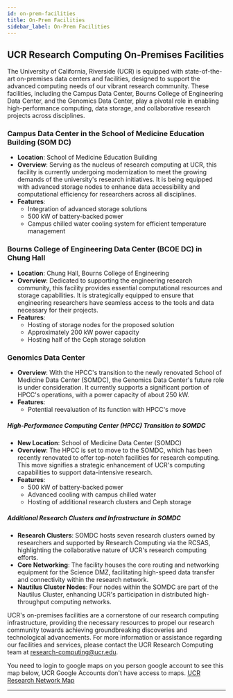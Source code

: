 ```yaml
---
id: on-prem-facilities
title: On-Prem Facilities
sidebar_label: On-Prem Facilities
---
```



## UCR Research Computing On-Premises Facilities

The University of California, Riverside (UCR) is equipped with state-of-the-art on-premises data centers and facilities, designed to support the advanced computing needs of our vibrant research community. These facilities, including the Campus Data Center, Bourns College of Engineering Data Center, and the Genomics Data Center, play a pivotal role in enabling high-performance computing, data storage, and collaborative research projects across disciplines.

### Campus Data Center in the School of Medicine Education Building (SOM DC)

- **Location**: School of Medicine Education Building
- **Overview**: Serving as the nucleus of research computing at UCR, this facility is currently undergoing modernization to meet the growing demands of the university's research initiatives. It is being equipped with advanced storage nodes to enhance data accessibility and computational efficiency for researchers across all disciplines.
- **Features**:
  - Integration of advanced storage solutions
  - 500 kW of battery-backed power
  - Campus chilled water cooling system for efficient temperature management

### Bourns College of Engineering Data Center (BCOE DC) in Chung Hall

- **Location**: Chung Hall, Bourns College of Engineering
- **Overview**: Dedicated to supporting the engineering research community, this facility provides essential computational resources and storage capabilities. It is strategically equipped to ensure that engineering researchers have seamless access to the tools and data necessary for their projects.
- **Features**:
  - Hosting of storage nodes for the proposed solution
  - Approximately 200 kW power capacity
  - Hosting half of the Ceph storage solution

### Genomics Data Center

- **Overview**: With the HPCC's transition to the newly renovated School of Medicine Data Center (SOMDC), the Genomics Data Center's future role is under consideration. It currently supports a significant portion of HPCC's operations, with a power capacity of about 250 kW.
- **Features**:
  - Potential reevaluation of its function with HPCC's move

##### High-Performance Computing Center (HPCC) Transition to SOMDC

- **New Location**: School of Medicine Data Center (SOMDC)
- **Overview**: The HPCC is set to move to the SOMDC, which has been recently renovated to offer top-notch facilities for research computing. This move signifies a strategic enhancement of UCR's computing capabilities to support data-intensive research.
- **Features**:
  - 500 kW of battery-backed power
  - Advanced cooling with campus chilled water
  - Hosting of additional research clusters and Ceph storage

##### Additional Research Clusters and Infrastructure in SOMDC

- **Research Clusters**: SOMDC hosts seven research clusters owned by researchers and supported by Research Computing via the RCSAS, highlighting the collaborative nature of UCR's research computing efforts.
- **Core Networking**: The facility houses the core routing and networking equipment for the Science DMZ, facilitating high-speed data transfer and connectivity within the research network.
- **Nautilus Cluster Nodes**: Four nodes within the SOMDC are part of the Nautilus Cluster, enhancing UCR's participation in distributed high-throughput computing networks.

UCR's on-premises facilities are a cornerstone of our research computing infrastructure, providing the necessary resources to propel our research community towards achieving groundbreaking discoveries and technological advancements. For more information or assistance regarding our facilities and services, please contact the UCR Research Computing team at research-computing@ucr.edu.


You need to login to google maps on you person google account to see this map below, UCR Google Accounts don't have access to maps.
[UCR Research Network Map](https://www.google.com/maps/d/u/0/viewer?mid=1S7OMAHp160ysAQ1lv5EAFvwRvQrMXXsZ&hl=en&ll=33.97349853705288%2C-117.32628710552207&z=17)



---